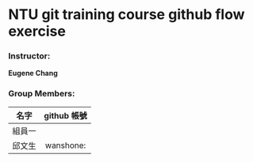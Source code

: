 # NTU git training course github flow exercise

### Instructor:

**Eugene Chang** 

### Group Members:

| **名字**           | **github 帳號**       |
| ------------------|:---------------------:|
| 組員一             |                       |
| 邱文生             | wanshone:              |
